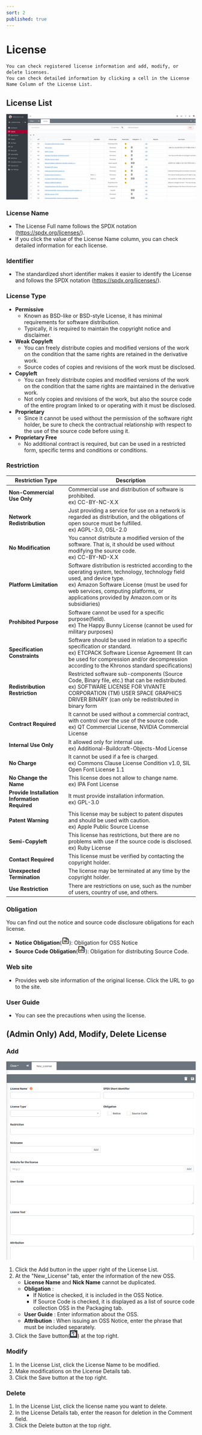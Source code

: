 ```yaml
---
sort: 2
published: true
---
```

# License
```note
You can check registered license information and add, modify, or delete licenses.
You can check detailed information by clicking a cell in the License Name Column of the License List.
```
## License List
![LicenseList](images/3_lic_list.PNG)

### License Name
- The License Full name follows the SPDX notation (<https://spdx.org/licenses/>).
- If you click the value of the License Name column, you can check detailed information for each license.

### Identifier
- The standardized short identifier makes it easier to identify the License and follows the SPDX notation (<https://spdx.org/licenses/>).

### License Type
- **Permissive**
    - Known as BSD-like or BSD-style License, it has minimal requirements for software distribution.
    - Typically, it is required to maintain the copyright notice and disclaimer.
- **Weak Copyleft**
    - You can freely distribute copies and modified versions of the work on the condition that the same rights are retained in the derivative work. 
    - Source codes of copies and revisions of the work must be disclosed.
- **Copyleft**
    - You can freely distribute copies and modified versions of the work on the condition that the same rights are maintained in the derivative work. 
    - Not only copies and revisions of the work, but also the source code of the entire program linked to or operating with it must be disclosed.
- **Proprietary**
    - Since it cannot be used without the permission of the software right holder, be sure to check the contractual relationship with respect to the use of the source code before using it.
- **Proprietary Free**
    - No additional contract is required, but can be used in a restricted form, specific terms and conditions or conditions.

### Restriction

|**Restriction Type**|**Description**|
|-----|---|
|**Non-Commercial Use Only**|Commercial use and distribution of software is prohibited. <br> ex) CC-BY-NC-X.X|
|**Network Redistribution**|Just providing a service for use on a network is regarded as distribution, and the obligations of open source must be fulfilled. <br> ex) AGPL-3.0, OSL-2.0|
|**No Modification**|You cannot distribute a modified version of the software. That is, it should be used without modifying the source code. <br> ex) CC-BY-ND-X.X|
|**Platform Limitation**|Software distribution is restricted according to the operating system, technology, technology field used, and device type. <br> ex) Amazon Software License (must be used for web services, computing platforms, or applications provided by Amazon.com or its subsidiaries)|
|**Prohibited Purpose**|Software cannot be used for a specific purpose(field). <br> ex) The Happy Bunny License (cannot be used for military purposes)|
|**Specification Constraints**|Software should be used in relation to a specific specification or standard. <br> ex) ETCPACK Software License Agreement (It can be used for compression and/or decompression according to the Khronos standard specifications) |
|**Redistribution Restriction**|Restricted software sub-components (Source Code, Binary file, etc.) that can be redistributed. <br> ex) SOFTWARE LICENSE FOR VIVANTE CORPORATION (TM) USER SPACE GRAPHICS DRIVER BINARY (can only be redistributed in binary form|
|**Contract Required**|It cannot be used without a commercial contract, with control over the use of the source code. <br>ex) QT Commercial License, NVIDIA Commercial License|
|**Internal Use Only**|It allowed only for internal use. <br> ex) Additional-Buildcraft-Objects-Mod License|
|**No Charge**|It cannot be used if a fee is charged. <br> ex) Commons Clause License Condition v1.0, SIL Open Font License 1.1|
|**No Change the Name**|This license does not allow to change name. <br> ex) IPA Font License|
|**Provide Installation Information Required**|It must provide installation information. <br> ex) GPL-3.0|
|**Patent Warning**|This license may be subject to patent disputes and should be used with caution. <br> ex) Apple Public Source License|
|**Semi-Copyleft**|This license has restrictions, but there are no problems with use if the source code is disclosed. <br> ex) Ruby License|
|**Contact Required**|This license must be verified by contacting the copyright holder.|
|**Unexpected Termination**|The license may be terminated at any time by the copyright holder.|
|**Use Restriction**|There are restrictions on use, such as the number of users, country of use, and others.|

### Obligation
You can find out the notice and source code disclosure obligations for each license.
- **Notice Obligation**(<img src="images/6_self_check_notice_icon.PNG" width="20" height="20" />): Obligation for OSS Notice
- **Source Code Obligation**(<img src="images/6_self_check_src_icon.PNG" width="20" height="20" />): Obligation for distributing Source Code.

### Web site
- Provides web site information of the original license. Click the URL to go to the site.

### User Guide
- You can see the precautions when using the license.

## (Admin Only) Add, Modify, Delete License
### Add
![NEW_OSS](images/3_lic_add.PNG)
1. Click the Add button in the upper right of the License List.
2. At the "New_License" tab, enter the information of the new OSS.
    - **License Name** and **Nick Name** cannot be duplicated.
    - **Obligation** :
        - If Notice is checked, it is included in the OSS Notice.
        - If Source Code is checked, it is displayed as a list of source code collection OSS in the Packaging tab.
    - **User Guide** : Enter information about the OSS.
    - **Attribution** : When issuing an OSS Notice, enter the phrase that must be included separately.
3. Click the Save button(<img src="images/save_button.PNG" width="20" height="20" />) at the top right.

### Modify
1. In the License List, click the License Name to be modified.
2. Make modifications on the License Details tab.
3. Click the Save button at the top right.

### Delete
1. In the License List, click the license name you want to delete.
2. In the License Details tab, enter the reason for deletion in the Comment field.
3. Click the Delete button at the top right.